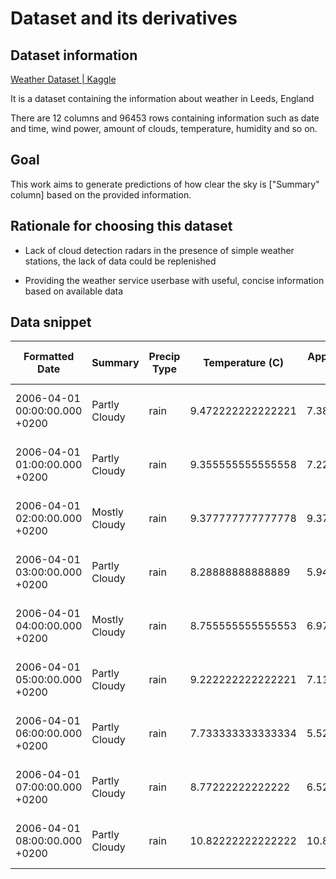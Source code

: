 # Dataset and its derivatives

## Dataset information

[Weather Dataset | Kaggle](https://www.kaggle.com/datasets/muthuj7/weather-dataset)

It is a dataset containing the information about weather in Leeds, England

There are 12 columns and 96453 rows containing information such as date and time, wind power, amount of clouds, temperature, humidity and so on.

## Goal

This work aims to generate predictions of how clear the sky is ["Summary" column] based on the provided information.

## Rationale for choosing this dataset

* Lack of cloud detection radars in the presence of simple weather stations, the lack of data could be replenished

* Providing the weather service userbase with useful, concise information based on available data

## Data snippet

| Formatted Date                | Summary       | Precip Type | Temperature (C)   | Apparent Temperature (C) | Humidity | Wind Speed (km/h)  | Wind Bearing (degrees) | Visibility (km)    | Loud Cover | Pressure (millibars) | Daily Summary                     |
| ----------------------------- | ------------- | ----------- | ----------------- | ------------------------ | -------- | ------------------ | ---------------------- | ------------------ | ---------- | -------------------- | --------------------------------- |
| 2006-04-01 00:00:00.000 +0200 | Partly Cloudy | rain        | 9.472222222222221 | 7.3888888888888875       | 0.89     | 14.1197            | 251.0                  | 15.826300000000002 | 0.0        | 1015.13              | Partly cloudy throughout the day. |
| 2006-04-01 01:00:00.000 +0200 | Partly Cloudy | rain        | 9.355555555555558 | 7.227777777777776        | 0.86     | 14.2646            | 259.0                  | 15.826300000000002 | 0.0        | 1015.63              | Partly cloudy throughout the day. |
| 2006-04-01 02:00:00.000 +0200 | Mostly Cloudy | rain        | 9.377777777777778 | 9.377777777777778        | 0.89     | 3.9284000000000003 | 204.0                  | 14.9569            | 0.0        | 1015.94              | Partly cloudy throughout the day. |
| 2006-04-01 03:00:00.000 +0200 | Partly Cloudy | rain        | 8.28888888888889  | 5.944444444444446        | 0.83     | 14.1036            | 269.0                  | 15.826300000000002 | 0.0        | 1016.41              | Partly cloudy throughout the day. |
| 2006-04-01 04:00:00.000 +0200 | Mostly Cloudy | rain        | 8.755555555555553 | 6.977777777777779        | 0.83     | 11.0446            | 259.0                  | 15.826300000000002 | 0.0        | 1016.51              | Partly cloudy throughout the day. |
| 2006-04-01 05:00:00.000 +0200 | Partly Cloudy | rain        | 9.222222222222221 | 7.11111111111111         | 0.85     | 13.9587            | 258.0                  | 14.9569            | 0.0        | 1016.66              | Partly cloudy throughout the day. |
| 2006-04-01 06:00:00.000 +0200 | Partly Cloudy | rain        | 7.733333333333334 | 5.522222222222221        | 0.95     | 12.3648            | 259.0                  | 9.982000000000001  | 0.0        | 1016.72              | Partly cloudy throughout the day. |
| 2006-04-01 07:00:00.000 +0200 | Partly Cloudy | rain        | 8.77222222222222  | 6.527777777777778        | 0.89     | 14.1519            | 260.0                  | 9.982000000000001  | 0.0        | 1016.84              | Partly cloudy throughout the day. |
| 2006-04-01 08:00:00.000 +0200 | Partly Cloudy | rain        | 10.82222222222222 | 10.82222222222222        | 0.82     | 11.3183            | 259.0                  | 9.982000000000001  | 0.0        | 1017.37              | Partly cloudy throughout the day. |
